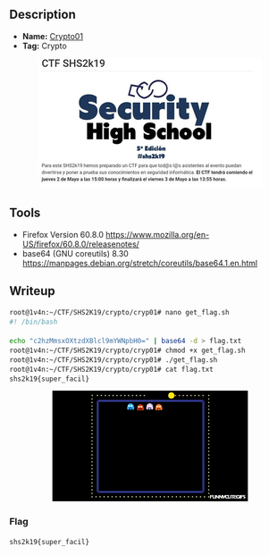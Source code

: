 ## Description
* **Name:** [Crypto01](http://ctf.securityhighschool.es/challenges?category=crypto)
* **Tag:** Crypto
<p align="center">
<img src="shs2k19ctf.png"/>
</p>

## Tools
* Firefox Version 60.8.0 https://www.mozilla.org/en-US/firefox/60.8.0/releasenotes/
* base64 (GNU coreutils) 8.30 https://manpages.debian.org/stretch/coreutils/base64.1.en.html

## Writeup
```bash
root@1v4n:~/CTF/SHS2K19/crypto/cryp01# nano get_flag.sh
#! /bin/bash

echo "c2hzMmsxOXtzdXBlcl9mYWNpbH0=" | base64 -d > flag.txt
root@1v4n:~/CTF/SHS2K19/crypto/cryp01# chmod +x get_flag.sh
root@1v4n:~/CTF/SHS2K19/crypto/cryp01# ./get_flag.sh
root@1v4n:~/CTF/SHS2K19/crypto/cryp01# cat flag.txt
shs2k19{super_facil}
```

<p align="center">
<img src="crypto01_super_easy.gif"/>
</p>

### Flag
`shs2k19{super_facil}`
